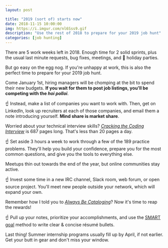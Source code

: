 ```yaml
---
layout: post

title: "2019 (sort of) starts now"
date: 2018-11-15 10:00:00
img: https://i.imgur.com/nl6Sss9.gif
description: "Use the rest of 2018 to prepare for your 2019 job hunt"
categories: [job hunting]
---
```


There are 5 work weeks left in 2018. Enough time for 2 solid sprints, plus the usual last minute requests, bug fixes, meetings, and 🎄 holiday parties.

But go easy on the egg nog. If you're unhappy at work, this is also the perfect time to prepare for your 2019 job hunt.

Come January 1st, hiring managers will be chomping at the bit to spend their new budgets. **If you wait for them to post job listings, you'll be competing with the _hoi polloi_**.

☝️ Instead, make a list of companies you want to work with. Then, get on LinkedIn, look up recruiters at each of those companies, and email them a note introducing yourself. **Mind share is market share**.

Worried about your technical interview skills? [_Cracking the Coding Interview_](https://www.amazon.com/Cracking-Coding-Interview-Programming-Questions/dp/0984782850/ref=sr_1_2?ie=UTF8&qid=1542159873&sr=8-2&keywords=cracking+the+coding+interview) is 687 pages long. That's less than 20 pages a day. 

☝️ Set aside 3 hours a week to work through a few of the 189 practice problems. They'll help you build your confidence, prepare you for the most common questions, and give you the tools to everything else.

Meetups thin out towards the end of the year, but online communities stay active. 

☝️ Invest some time in a new IRC channel, Slack room, web forum, or open source project. You'll meet new people outside your network, which will expand your own.

Remember how I told you to [_Always Be Cataloging_](https://nealshyam.com/advice/2018/06/21/Always-Be-Cataloging/)? Now it's time to reap the rewards! 

☝️ Pull up your notes, prioritize your accomplishments, and use the [SMART goal](http://www.hr.virginia.edu/uploads/documents/media/Writing_SMART_Goals.pdf) method to write clear &amp; concise résumé bullets.

Last thing! Summer internship programs usually fill up by April, if not earlier. Get your butt in gear and don't miss your window.